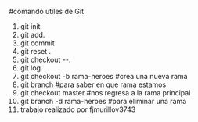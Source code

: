 #comando utiles de Git

1. git init
2. git add.
3. git commit 
4. git reset .
5. git checkout --.
6. git log 
7. git checkout -b rama-heroes #crea una nueva rama
8. git branch #para saber en que rama estamos
9. git checkout master #nos regresa a la rama principal
10. git branch -d rama-heroes #para eliminar una rama
11. trabajo realizado por fjmurillov3743 







